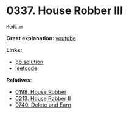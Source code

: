 
# 0337. House Robber III

    Medium

**Great explanation**: [youtube](https://www.youtube.com/watch?v=nHR8ytpzz7c)

**Links:**

- [go solution](./0337-house-robber-iii.go)
- [leetcode](https://leetcode.com/problems/house-robber-iii/)

**Relatives**:
- [0198. House Robber](../01xx/0198-house-robber.go)
- [0213. House Robber II](../02xx/0213-house-robber-ii.go)
- [0740. Delete and Earn](../07xx/0740-delete-and-earn.go)